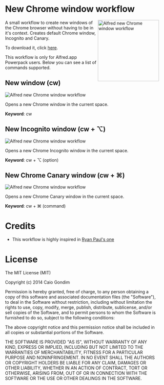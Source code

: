 # New Chrome window workflow

<img src="https://raw.githubusercontent.com/caiogondim/alfred-chrome-window-workflow/master/img/chrome-logo.png" alt="Alfred new Chrome window workflow" align="right" width="200px" />

A small workflow to create new windows of the Chrome browser without having to
be in it's context. Creates default Chrome window, Incognito and Canary.

To download it, click
[here](https://github.com/caiogondim/alfred-chrome-window-workflow/raw/master/Chrome%20Window.alfredworkflow).

This workflow is only for Alfred.app Powerpack users. Below you can see a list
of commands supported.

## New window (cw)

<img src="https://raw.githubusercontent.com/caiogondim/alfred-chrome-window-workflow/master/img/open-chrome-window.png" alt="Alfred new Chrome window workflow" />

Opens a new Chrome window in the current space.

**Keyword**: cw

## New Incognito window (cw + ⌥)

<img src="https://raw.githubusercontent.com/caiogondim/alfred-chrome-window-workflow/master/img/open-incognito-window.png" alt="Alfred new Chrome window workflow" />

Opens a new Chrome Incognito window in the current space.

**Keyword**: cw + ⌥ (option)

## New Chrome Canary window (cw + ⌘)

<img src="https://raw.githubusercontent.com/caiogondim/alfred-chrome-window-workflow/master/img/open-canary-window.png" alt="Alfred new Chrome window workflow" />

Opens a new Chrome Canary window in the current space.

**Keyword**: cw + ⌘ (command)

# Credits

- This workflow is highly inspired in [Ryan Paul's one](http://blog.phault.net/2013/01/my-first-workflows-for-the-alfred-v2-beta/)

# License

The MIT License (MIT)

Copyright (c) 2014 Caio Gondim

Permission is hereby granted, free of charge, to any person obtaining a copy
of this software and associated documentation files (the "Software"), to deal
in the Software without restriction, including without limitation the rights
to use, copy, modify, merge, publish, distribute, sublicense, and/or sell
copies of the Software, and to permit persons to whom the Software is
furnished to do so, subject to the following conditions:

The above copyright notice and this permission notice shall be included in all
copies or substantial portions of the Software.

THE SOFTWARE IS PROVIDED "AS IS", WITHOUT WARRANTY OF ANY KIND, EXPRESS OR
IMPLIED, INCLUDING BUT NOT LIMITED TO THE WARRANTIES OF MERCHANTABILITY,
FITNESS FOR A PARTICULAR PURPOSE AND NONINFRINGEMENT. IN NO EVENT SHALL THE
AUTHORS OR COPYRIGHT HOLDERS BE LIABLE FOR ANY CLAIM, DAMAGES OR OTHER
LIABILITY, WHETHER IN AN ACTION OF CONTRACT, TORT OR OTHERWISE, ARISING FROM,
OUT OF OR IN CONNECTION WITH THE SOFTWARE OR THE USE OR OTHER DEALINGS IN THE
SOFTWARE.
